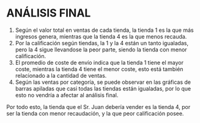 # ANÁLISIS FINAL
1. Según el valor total en ventas de cada tienda, la tienda 1 es la que más ingresos genera, mientras que la tienda 4 es la que menos recauda.
2. Por la calificación según tiendas, la 1 y la 4 están un tanto igualadas, pero la 4 sigue llevandose la peor parte, siendo la tienda con menor calificación.
3. El promedio de coste de envío indica que la tienda 1 tiene el mayor coste, mientras la tienda 4 tiene el menor coste, esto está también relacionado a la cantidad de ventas.
4. Según las ventas por categoría, se puede observar en las gráficas de barras apiladas que casi todas las tiendas están igualadas, por lo que esto no vendría a afectar al análisis final.


Por todo esto, la tienda que el Sr. Juan debería vender es la tienda 4, por ser la tienda con menor recaudación, y la que peor calificación posee.
